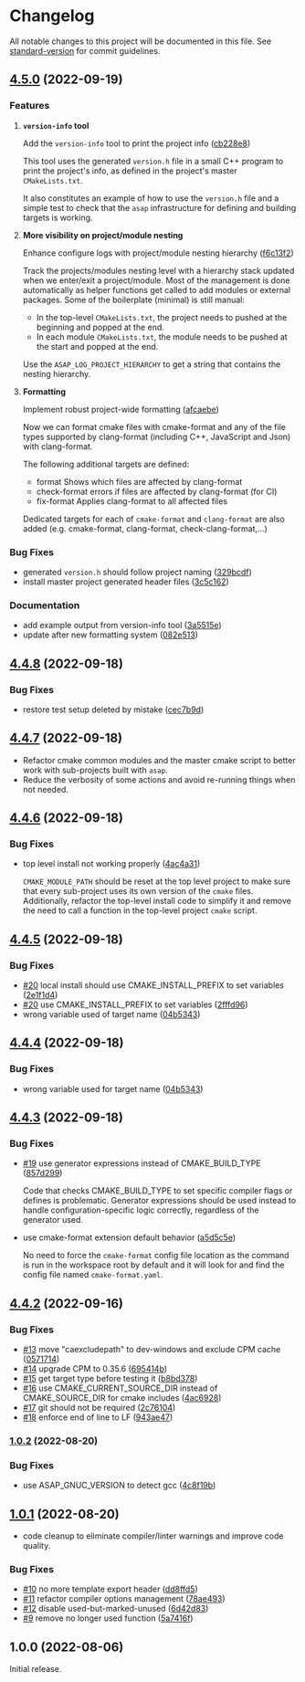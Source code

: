 # Changelog

All notable changes to this project will be documented in this file. See [standard-version](https://github.com/conventional-changelog/standard-version) for commit guidelines.

## [4.5.0](http://github.com/abdes/asap/compare/v4.4.8...v4.5.0) (2022-09-19)

### Features

1. **`version-info` tool**

   Add the `version-info` tool to print the project info ([cb228e8](http://github.com/abdes/asap/commit/cb228e8af73fbf063371e4c597f757bf5e9a4b75))

   This tool uses the generated `version.h` file in a small C++ program
   to print the project's info, as defined in the project's master
   `CMakeLists.txt`.

   It also constitutes an example of how to use the `version.h` file and
   a simple test to check that the `asap` infrastructure for defining and
   building targets is working.

2. **More visibility on project/module nesting**

    Enhance configure logs with project/module nesting hierarchy
    ([f6c13f2](http://github.com/abdes/asap/commit/f6c13f2a08c89cac57fb2f0dd857c8f382e50e7b))

   Track the projects/modules nesting level with a hierarchy stack updated
   when we enter/exit a project/module. Most of the management is done
   automatically as helper functions get called to add modules or external
   packages. Some of the boilerplate (minimal) is still manual:

   - In the top-level `CMakeLists.txt`, the project needs to pushed at the
     beginning and popped at the end.
   - In each module `CMakeLists.txt`, the module needs to be pushed at
     the start and popped at the end.

   Use the `ASAP_LOG_PROJECT_HIERARCHY` to get a string that contains
   the nesting hierarchy.

3. **Formatting**

   Implement robust project-wide formatting ([afcaebe](http://github.com/abdes/asap/commit/afcaebe544fc03684ae2f85d8507b1f4571d989b))

   Now we can format cmake files with cmake-format and any of the file
   types supported by clang-format (including C++, JavaScript and Json)
   with clang-format.

   The following additional targets are defined:

   - format Shows which files are affected by clang-format
   - check-format errors if files are affected by clang-format (for CI)
   - fix-format Applies clang-format to all affected files

   Dedicated targets for each of `cmake-format` and `clang-format`
   are also added (e.g. cmake-format, clang-format, check-clang-format,...)

### Bug Fixes

- generated `version.h` should follow project naming ([329bcdf](http://github.com/abdes/asap/commit/329bcdfc8cb9ba4782d0cbf4b3f21ad677307644))
- install master project generated header files ([3c5c162](http://github.com/abdes/asap/commit/3c5c1628b3c920e52200f7e14ecde2346b78a6f4))

### Documentation

- add example output from version-info tool ([3a5515e](http://github.com/abdes/asap/commit/3a5515e74b0b0e5c06ba7e4500f7572a3bc4450f))
- update after new formatting system ([082e513](http://github.com/abdes/asap/commit/082e5134fd7d1cd03cc06218e10d5cf978b22409))

## [4.4.8](http://github.com/abdes/asap/compare/v4.4.7...v4.4.8) (2022-09-18)

### Bug Fixes

- restore test setup deleted by mistake ([cec7b9d](http://github.com/abdes/asap/commit/cec7b9d92481d1480c54610892cbfd954b9e0068))

## [4.4.7](http://github.com/abdes/asap/compare/v4.4.6...v4.4.7) (2022-09-18)

- Refactor cmake common modules and the master cmake script to better work with
  sub-projects built with `asap`.
- Reduce the verbosity of some actions and avoid re-running things when not
  needed.

## [4.4.6](http://github.com/abdes/asap/compare/v4.4.5...v4.4.6) (2022-09-18)

### Bug Fixes

- top level install not working properly ([4ac4a31](http://github.com/abdes/asap/commit/4ac4a31001a2ab73764e3d9fe3f279b1e7b25aee))

  `CMAKE_MODULE_PATH` should be reset at the top level project to make sure that
  every sub-project uses its own version of the `cmake` files. Additionally,
  refactor the top-level install code to simplify it and remove the need to call
  a function in the top-level project `cmake` script.

## [4.4.5](http://github.com/abdes/asap/compare/v4.4.4...v4.4.5) (2022-09-18)

### Bug Fixes

- [#20](http://github.com/abdes/asap/issues/20) local install should use CMAKE_INSTALL_PREFIX to set variables ([2e1f1d4](http://github.com/abdes/asap/commit/2e1f1d49baff64dbf47dbbda234886ad2dfdbf1c))
- [#20](http://github.com/abdes/asap/issues/20) use CMAKE_INSTALL_PREFIX to set variables ([2fffd96](http://github.com/abdes/asap/commit/2fffd96392114993bbb72e3f614725f867d61ab1))
- wrong variable used of target name ([04b5343](http://github.com/abdes/asap/commit/04b5343ae541bd6d4f5ae1c1fa2eb85b93e0b5a3))

## [4.4.4](http://github.com/abdes/asap/compare/v4.4.3...v4.4.4) (2022-09-18)

### Bug Fixes

- wrong variable used for target name ([04b5343](http://github.com/abdes/asap/commit/04b5343ae541bd6d4f5ae1c1fa2eb85b93e0b5a3))

## [4.4.3](http://github.com/abdes/asap/compare/v4.4.2...v4.4.3) (2022-09-18)

### Bug Fixes

- [#19](http://github.com/abdes/asap/issues/19) use generator expressions instead of CMAKE_BUILD_TYPE ([857d299](http://github.com/abdes/asap/commit/857d2997d4ec6c879036e10234b8baf907e91089))

  Code that checks CMAKE_BUILD_TYPE to set specific compiler flags or defines is
  problematic. Generator expressions should be used instead to handle
  configuration-specific logic correctly, regardless of the generator used.

- use cmake-format extension default behavior ([a5d5c5e](http://github.com/abdes/asap/commit/a5d5c5eae39e4d3d0094c00848cfe777d331a219))

  No need to force the `cmake-format` config file location as the command is run
  in the workspace root by default and it will look for and find the config file
  named `cmake-format.yaml`.

## [4.4.2](http://github.com/abdes/asap/compare/v4.4.1...v4.4.2) (2022-09-16)

### Bug Fixes

- [#13](http://github.com/abdes/asap/issues/13) move "caexcludepath" to dev-windows and exclude CPM cache ([0571714](http://github.com/abdes/asap/commit/0571714e9436bfec26d6450b5bc37f2a5f478a55))
- [#14](http://github.com/abdes/asap/issues/14) upgrade CPM to 0.35.6
  ([695414b](http://github.com/abdes/asap/commit/695414b8e66d4d42d7ef3aaef3c6a4b8399d16c2))
- [#15](http://github.com/abdes/asap/issues/15) get target type before testing it ([b8bd378](https://github.com/abdes/asap/commit/b8bd378f52bc131b84c13b08cfe70d649e9d9be0))
- [#16](http://github.com/abdes/asap/issues/16) use CMAKE_CURRENT_SOURCE_DIR instead of CMAKE_SOURCE_DIR for cmake includes ([4ac6928](http://github.com/abdes/asap/commit/4ac6928fc2a0bf806bbcaa3bea898b5ff018a164))
- [#17](http://github.com/abdes/asap/issues/17) git should not be required ([2c76104](http://github.com/abdes/asap/commit/2c761046d0801f643aa0215d34f2795ff0093dfc))
- [#18](http://github.com/abdes/asap/issues/18) enforce end of line to LF ([943ae47](http://github.com/abdes/asap/commit/943ae479e09de999c324a9cfe3bbf8d688d255a3))

### [1.0.2](http://github.com/abdes/asap/compare/v1.0.1...v1.0.2) (2022-08-20)

### Bug Fixes

* use ASAP_GNUC_VERSION to detect gcc
  ([4c8f19b](http://github.com/abdes/asap/commit/4c8f19b56669db32bdd43c489b2e337eebabdfcf))

## [1.0.1](http://github.com/abdes/asap/compare/v1.0.0...v1.0.1) (2022-08-20)

* code cleanup to eliminate compiler/linter warnings and improve code quality.

### Bug Fixes

* [#10](http://github.com/abdes/asap/issues/10) no more template export header
  ([dd8ffd5](http://github.com/abdes/asap/commit/dd8ffd5a8f36340963349c7ebcb7c1713c2f880a))
* [#11](http://github.com/abdes/asap/issues/11) refactor compiler options
  management
  ([78ae493](http://github.com/abdes/asap/commit/78ae4933f2e263a55f6537e66347c6b11a24b961))
* [#12](http://github.com/abdes/asap/issues/12) disable used-but-marked-unused
  ([6d42d83](http://github.com/abdes/asap/commit/6d42d83bfdd16123f05a69726058dc5f103143be))
* [#9](http://github.com/abdes/asap/issues/9) remove no longer used function
  ([5a7416f](http://github.com/abdes/asap/commit/5a7416f9563aae303d68ca2bb878fef97fbb7130))

## 1.0.0 (2022-08-06)

Initial release.
